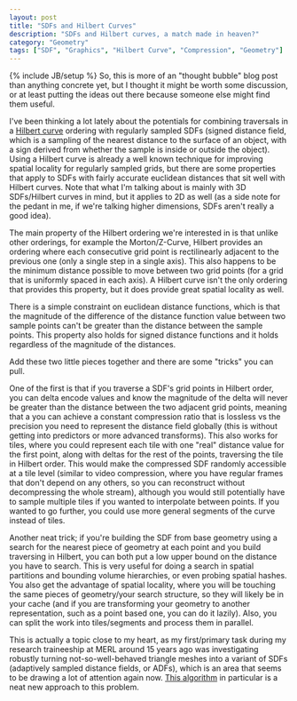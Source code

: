 ```yaml
---
layout: post
title: "SDFs and Hilbert Curves"
description: "SDFs and Hilbert curves, a match made in heaven?"
category: "Geometry"
tags: ["SDF", "Graphics", "Hilbert Curve", "Compression", "Geometry"]
---
```

{% include JB/setup %}
So, this is more of an "thought bubble" blog post than anything concrete yet, but I thought it might be worth some discussion, or at least putting the ideas out there because someone else might find them useful. 

I've been thinking a lot lately about the potentials for combining traversals in a [Hilbert curve](https://en.wikipedia.org/wiki/Hilbert_curve) ordering with regularly sampled SDFs (signed distance field, which is a sampling of the nearest distance to the surface of an object, with a sign derived from whether the sample is inside or outside the object). Using a Hilbert curve is already a well known technique for improving spatial locality for regularly sampled grids, but there are some properties that apply to SDFs with fairly accurate euclidean distances that sit well with Hilbert curves. Note that what I'm talking about is mainly with 3D SDFs/Hilbert curves in mind, but it applies to 2D as well (as a side note for the pedant in me, if we're talking higher dimensions, SDFs aren't really a good idea).

The main property of the Hilbert ordering we're interested in is that unlike other orderings, for example the Morton/Z-Curve, Hilbert provides an ordering where each consecutive grid point is rectilinearly adjacent to the previous one (only a single step in a single axis). This also happens to be the minimum distance possible to move between two grid points (for a grid that is uniformly spaced in each axis). A Hilbert curve isn't the only ordering that provides this property, but it does provide great spatial locality as well.

There is a simple constraint on euclidean distance functions, which is that the magnitude of the difference of the distance function value between two sample points can't be greater than the distance between the sample points. This property also holds for signed distance functions and it holds regardless of the magnitude of the distances.   

Add these two little pieces together and there are some "tricks" you can pull.  

One of the first is that if you traverse a SDF's grid points in Hilbert order, you can delta encode values and know the magnitude of the delta will never be greater than the distance between the two adjacent grid points, meaning that a you can achieve a constant compression ratio that is lossless vs the precision you need to represent the distance field globally (this is without getting into predictors or more advanced transforms). This also works for tiles, where you could represent each tile with one "real" distance value for the first point, along with deltas for the rest of the points, traversing the tile in Hilbert order. This would make the compressed SDF randomly accessible at a tile level (similar to video compression, where you have regular frames that don't depend on any others, so you can reconstruct without decompressing the whole stream), although you would still potentially have to sample multiple tiles if you wanted to interpolate between points. If you wanted to go further, you could use more general segments of the curve instead of tiles.

Another neat trick; if you're building the SDF from base geometry using a search for the nearest piece of geometry at each point and you build traversing in Hilbert, you can both put a low upper bound on the distance you have to search. This is very useful for doing a search in spatial partitions and bounding volume hierarchies, or even probing spatial hashes. You also get the advantage of spatial locality, where you will be touching the same pieces of geometry/your search structure, so they will likely be in your cache (and if you are transforming your geometry to another representation, such as a point based one, you can do it lazily). Also, you can split the work into tiles/segments and process them in parallel. 

This is actually a topic close to my heart, as my first/primary task during my research traineeship at MERL around 15 years ago was investigating robustly turning not-so-well-behaved triangle meshes into a variant of SDFs (adaptively sampled distance fields, or ADFs), which is an area that seems to be drawing a lot of attention again now. [This algorithm](http://www.sciencedirect.com/science/article/pii/S152407031400037X) in particular is a neat new approach to this problem.
